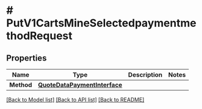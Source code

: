 # # PutV1CartsMineSelectedpaymentmethodRequest


## Properties 


Name | Type | Description | Notes
------------ | ------------- | ------------- | -------------
**Method**| [**QuoteDataPaymentInterface**](QuoteDataPaymentInterface.md) |   |


[[Back to Model list]](../../README.md#models) [[Back to API list]](../../README.md#endpoints) [[Back to README]](../../README.md)

